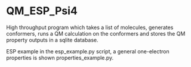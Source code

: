 # QM_ESP_Psi4

High throughput program which takes a list of molecules, generates conformers, runs a QM calculation on the conformers and stores the QM property outputs in a sqlite database.


ESP example in the esp_example.py script, a general one-electron properties is shown properties_example.py. 
